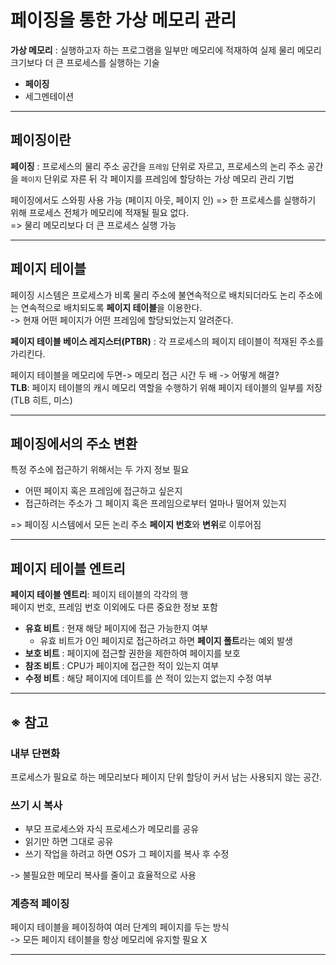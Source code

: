 # 페이징을 통한 가상 메모리 관리

**가상 메모리** : 실행하고자 하는 프로그램을 일부만 메모리에 적재하여 실제 물리 메모리 크기보다 더 큰 프로세스를 실행하는 기술
- **페이징**
- 세그멘테이션

---
## 페이징이란
**페이징** : 프로세스의 물리 주소 공간을 `프레임` 단위로 자르고, 프로세스의 논리 주소 공간을 `페이지` 단위로 자른 뒤 각 페이지를 프레임에 할당하는 가상 메모리 관리 기법  

페이징에서도 스와핑 사용 가능 (페이지 아웃, 페이지 인)
=> 한 프로세스를 실행하기 위해 프로세스 전체가 메모리에 적재될 필요 없다.  
=> 물리 메모리보다 더 큰 프로세스 실행 가능

---
## 페이지 테이블
페이징 시스템은 프로세스가 비록 물리 주소에 불연속적으로 배치되더라도 논리 주소에는 연속적으로 배치되도록 **페이지 테이블**을 이용한다.  
-> 현재 어떤 페이지가 어떤 프레임에 할당되었는지 알려준다.

**페이지 테이블 베이스 레지스터(PTBR)** : 각 프로세스의 페이지 테이블이 적재된 주소를 가리킨다.

페이지 테이블을 메모리에 두면-> 메모리 접근 시간 두 배 -> 어떻게 해결?   
**TLB**:  페이지 테이블의 캐시 메모리 역할을 수행하기 위해 페이지 테이블의 일부를 저장 (TLB 히트, 미스)

---
## 페이징에서의 주소 변환
특정 주소에 접근하기 위해서는 두 가지 정보 필요
- 어떤 페이지 혹은 프레임에 접근하고 싶은지
- 접근하려는 주소가 그 페이지 혹은 프레임으로부터 얼마나 떨어져 있는지
  
=> 페이징 시스템에서 모든 논리 주소 **페이지 번호**와 **변위**로 이루어짐

---
## 페이지 테이블 엔트리
**페이지 테이블 엔트리**: 페이지 테이블의 각각의 행  
페이지 번호, 프레임 번호 이외에도 다른 중요한 정보 포함  

- **유효 비트** : 현재 해당 페이지에 접근 가능한지 여부
  - 유효 비트가 0인 페이지로 접근하려고 하면 **페이지 폴트**라는 예외 발생
- **보호 비트** : 페이지에 접근할 권한을 제한하여 페이지를 보호
- **참조 비트** : CPU가 페이지에 접근한 적이 있는지 여부
- **수정 비트** : 해당 페이지에 데이트를 쓴 적이 있는지 없는지 수정 여부

---
## ※ 참고
### 내부 단편화
프로세스가 필요로 하는 메모리보다 페이지 단위 할당이 커서 남는 사용되지 않는 공간.

### 쓰기 시 복사
- 부모 프로세스와 자식 프로세스가 메모리를 공유
- 읽기만 하면 그대로 공유
- 쓰기 작업을 하려고 하면 OS가 그 페이지를 복사 후 수정
  
-> 불필요한 메모리 복사를 줄이고 효율적으로 사용

### 계층적 페이징
페이지 테이블을 페이징하여 여러 단계의 페이지를 두는 방식  
-> 모든 페이지 테이블을 항상 메모리에 유지할 필요 X

---
